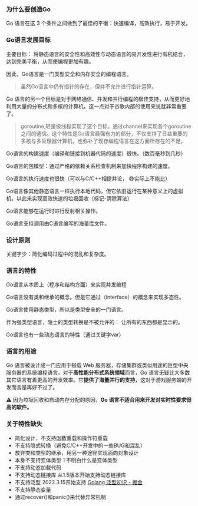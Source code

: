### 为什么要创造Go
Go 语言在这 3 个条件之间做到了最佳的平衡：快速编译，高效执行，易于开发。

### Go语言发展目标
主要目标：
将静态语言的安全性和高效性与动态语言的易开发性进行有机结合，达到完美平衡，从而使编程更加有趣。

因此，Go语言是一门类型安全和内存安全的编程语言。
> 虽然Go语言中仍有指针的存在，但并不允许进行指针运算。

Go 语言的另一个目标是对于网络通信、并发和并行编程的极佳支持，从而更好地利用大量的分布式和多核的计算机，这一点对于谷歌内部的使用来说就非常重要了。
> goroutine,轻量级线程实现了这个目标。通过channel来实现各个goroutine之间的通信。这个特性是Go语言最强有力的部分，不仅支持了日益重要的多核与多处理器计算机，也弥补了现存编程语言在这方面所存在的不足。

Go语言的构建速度（编译和链接到机器代码的速度）很快。（数百毫秒到几秒）

Go语言的包模型：通过严格的依赖关系检查机制来加快程序构建的速度。

Go语言的执行速度也很快（可以与C/C++相提并论， 😅实际上不能比）

Go语言像其他静态语言一样执行本地代码，但它依旧运行在某种意义上的虚拟机，以此来实现高效快速的垃圾回收（标记-清除算法）

Go语言能够在运行时进行反射相关操作。

Go语言支持调用由C语言编写的海量库文件。

### 设计原则
关键字少：简化编码过程中的混乱和复杂度。

### 语言的特性
Go语言从本质上（程序和结构方面）来实现并发编程

Go语言没有类和继承的概念。但是它通过（interface）的概念来实现多态性。

Go语言使用静态类型，所以是类型安全的一门语言。

作为强类型语言，隐士的类型转换是不被允许的： 让所有的东西都是显示的。

Go语言也有一些动态语言的特性（通过关键字var）

### 语言的用途
Go 语言被设计成一门应用于搭载 Web 服务器，存储集群或类似用途的巨型中央服务器的系统编程语言。对于**高性能分布式系统领域**而言，Go 语言无疑比大多数其它语言有着更高的开发效率。它**提供了海量并行的支持**，这对于游戏服务端的开发而言是再好不过了。

⚠️ 因为垃圾回收和自动内存分配的原因，**Go 语言不适合用来开发对实时性要求很高的软件。**

### 关于特性缺失
- 简化设计，不支持函数重载和操作符重载
- 不支持隐式转换（避免C/C++开发中的一些BUG和混乱）
- 放弃类和类型的继承，用另一种途径实现面向对象设计
- 本身不支持变体类型 ❔不明白什么是变体类型
- 不支持动态加载代码
- 不支持动态链接库  从1.5版本开始支持动态链接库
- 不支持泛型   2022.3.15开始支持 [Golang 泛型初识 - 掘金](https://juejin.cn/post/7116815890343493646)
- 不支持静态变量
- 通过recover()和panic()来代替异常机制